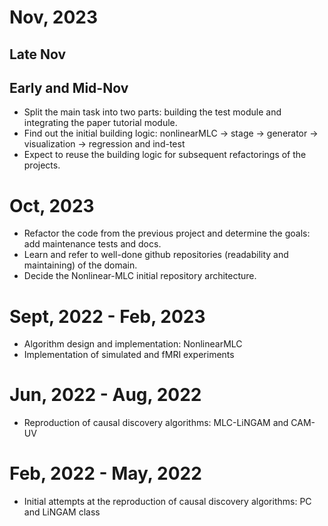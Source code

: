 # Nov, 2023

## Late Nov

## Early and Mid-Nov

* Split the main task into two parts: building the test module and integrating the paper tutorial module.
* Find out the initial building logic: nonlinearMLC -> stage -> generator -> visualization -> regression and ind-test
* Expect to reuse the building logic for subsequent refactorings of the projects.

# Oct, 2023

* Refactor the code from the previous project and determine the goals: add maintenance tests and docs.
* Learn and refer to well-done github repositories (readability and maintaining) of the domain.
* Decide the Nonlinear-MLC initial repository architecture.

# Sept, 2022 - Feb, 2023

* Algorithm design and implementation: NonlinearMLC
* Implementation of simulated and fMRI experiments

# Jun, 2022 - Aug, 2022

* Reproduction of causal discovery algorithms: MLC-LiNGAM and CAM-UV

# Feb, 2022 - May, 2022

* Initial attempts at the reproduction of causal discovery algorithms: PC and LiNGAM class 